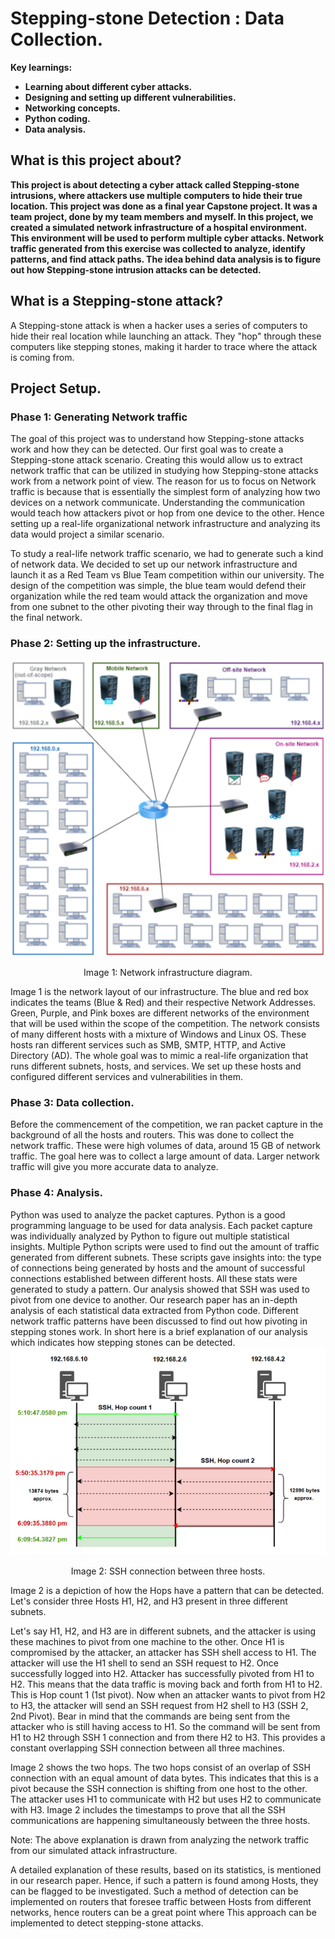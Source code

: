 # Stepping-stone Detection : Data Collection.
<b>Key learnings:</b>
  - <b>Learning about different cyber attacks.</b>
  - <b>Designing and setting up different vulnerabilities.</b>
  - <b>Networking concepts.</b> 
  - <b>Python coding.</b>
  - <b>Data analysis.</b>

<h2>What is this project about?</h2>
<b>This project is about detecting a cyber attack called Stepping-stone intrusions, where attackers use multiple computers to hide their true location. This project was done as a final year Capstone project. It was a team project, done by my team members and myself. In this project, we created a simulated network infrastructure of a hospital environment. This environment will be used to perform multiple cyber attacks. Network traffic generated from this exercise was collected to analyze, identify patterns, and find attack paths. The idea behind data analysis is to figure out how Stepping-stone intrusion attacks can be detected.</b>

<h2>What is a Stepping-stone attack?</h2>
A Stepping-stone attack is when a hacker uses a series of computers to hide their real location while launching an attack. They "hop" through these computers like stepping stones, making it harder to trace where the attack is coming from.

<div>
  <h2>Project Setup.</h2>
  
  <h3>Phase 1: Generating Network traffic</h3>
  
  The goal of this project was to understand how Stepping-stone attacks work and how they can be detected. Our first goal was to create a Stepping-stone attack scenario. Creating this would allow us to extract network traffic that can be utilized in studying how Stepping-stone attacks work from a network point of view. The reason for us to focus on Network traffic is because that is essentially the simplest form of analyzing how two devices on a network communicate. Understanding the communication would teach how attackers pivot or hop from one device to the other. Hence setting up a real-life organizational network infrastructure and analyzing its data would project a similar scenario.
   
  To study a real-life network traffic scenario, we had to generate such a kind of network data. We decided to set up our network infrastructure and launch it as a Red Team vs Blue Team competition within our university. The design of the competition was simple, the blue team would defend their organization while the red team would attack the organization and move from one subnet to the other pivoting their way through to the final flag in the final network.
  
  
  <h3>Phase 2: Setting up the infrastructure.</h3>
  
  <div align="center">
      <img src="/images/Picture1.png">
      <p style="text-align: center;">Image 1: Network infrastructure diagram.</p>
  </div>
  
  Image 1 is the network layout of our infrastructure. The blue and red box indicates the teams (Blue & Red) and their respective Network Addresses. Green, Purple, and Pink boxes are different networks of the environment that will be used within the scope of the competition. The network consists of many different hosts with a mixture of Windows and Linux OS. These hosts ran different services such as SMB, SMTP, HTTP, and Active Directory (AD). The whole goal was to mimic a real-life organization that runs different subnets, hosts, and services. We set up these hosts and configured different services and vulnerabilities in them.
  
  <h3>Phase 3: Data collection.</h3>
  <p>
  Before the commencement of the competition, we ran packet capture in the background of all the hosts and routers. This was done to collect the network traffic. These were high volumes of data, around 15 GB of network traffic. The goal here was to collect a large amount of data. Larger network traffic will give you more accurate data to analyze.
  </p>
  
  <h3>Phase 4: Analysis.</h3>
  Python was used to analyze the packet captures. Python is a good programming language to be used for data analysis. Each packet capture was individually analyzed by Python to figure out multiple statistical insights. Multiple Python scripts were used to find out the amount of traffic generated from different subnets. These scripts gave insights into: the type of connections being generated by hosts and the amount of successful connections established between different hosts. All these stats were generated to study a pattern. Our analysis showed that SSH was used to pivot from one device to another. Our research paper has an in-depth analysis of each statistical data extracted from Python code. Different network traffic patterns have been discussed to find out how pivoting in stepping stones work. In short here is a brief explanation of our analysis which indicates how stepping stones can be detected.
  <div align="center">
    <img src="images/pic2.png">
    <p style="text-align: center;">Image 2: SSH connection between three hosts.</p>
  </div>
  
  Image 2 is a depiction of how the Hops have a pattern that can be detected. Let's consider three Hosts H1, H2, and H3 present in three different subnets. <br>
  
  Let's say H1, H2, and H3 are in different subnets, and the attacker is using these machines to pivot from one machine to the other. Once H1 is compromised by the attacker, an attacker has SSH shell access to H1. The attacker will use the H1 shell to send an SSH request to H2. Once successfully logged into H2. Attacker has successfully pivoted from H1 to H2. This means that the data traffic is moving back and forth from H1 to H2. This is Hop count 1 (1st pivot). Now when an attacker wants to pivot from H2 to H3, the attacker will send an SSH request from H2 shell to H3 (SSH 2, 2nd Pivot). Bear in mind that the commands are being sent from the attacker who is still having access to H1. So the command will be sent from H1 to H2 through SSH 1 connection and from there H2 to H3. This provides a constant overlapping SSH connection between all three machines. 
  
  Image 2 shows the two hops. The two hops consist of an overlap of SSH connection with an equal amount of data bytes. This indicates that this is a pivot because the SSH connection is shifting from one host to the other. The attacker uses H1 to communicate with H2 but uses H2 to communicate with H3. Image 2 includes the timestamps to prove that all the SSH communications are happening simultaneously between the three hosts.  
  
  Note: The above explanation is drawn from analyzing the network traffic from our simulated attack infrastructure. 
  
  A detailed explanation of these results, based on its statistics, is mentioned in our research paper. Hence, if such a pattern is found among Hosts, they can be flagged to be investigated. Such a method of detection can be implemented on routers that foresee traffic between Hosts from different networks, hence routers can be a great point where This approach can be implemented to detect stepping-stone attacks.
</div>

